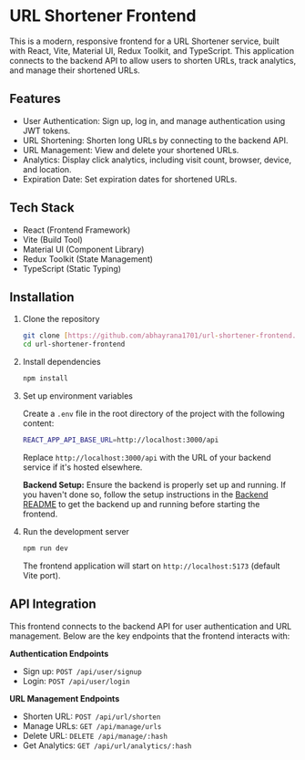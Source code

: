 # URL Shortener Frontend

This is a modern, responsive frontend for a URL Shortener service, built with React, Vite, Material UI, Redux Toolkit, and TypeScript. This application connects to the backend API to allow users to shorten URLs, track analytics, and manage their shortened URLs.

## Features

*   User Authentication: Sign up, log in, and manage authentication using JWT tokens.
*   URL Shortening: Shorten long URLs by connecting to the backend API.
*   URL Management: View and delete your shortened URLs.
*   Analytics: Display click analytics, including visit count, browser, device, and location.
*   Expiration Date: Set expiration dates for shortened URLs.

## Tech Stack

*   React (Frontend Framework)
*   Vite (Build Tool)
*   Material UI (Component Library)
*   Redux Toolkit (State Management)
*   TypeScript (Static Typing)

## Installation

1.  Clone the repository

    ```bash
    git clone [https://github.com/abhayrana1701/url-shortener-frontend.git](https://github.com/abhayrana1701/url-shortener-frontend.git)
    cd url-shortener-frontend
    ```

2.  Install dependencies

    ```bash
    npm install
    ```

3.  Set up environment variables

    Create a `.env` file in the root directory of the project with the following content:

    ```bash
    REACT_APP_API_BASE_URL=http://localhost:3000/api
    ```

    Replace `http://localhost:3000/api` with the URL of your backend service if it's hosted elsewhere.

    **Backend Setup:** Ensure the backend is properly set up and running. If you haven't done so, follow the setup instructions in the [Backend README](https://github.com/abhayrana1701/url-shortener-project.git) to get the backend up and running before starting the frontend.

4.  Run the development server

    ```bash
    npm run dev
    ```

    The frontend application will start on `http://localhost:5173` (default Vite port).

## API Integration

This frontend connects to the backend API for user authentication and URL management. Below are the key endpoints that the frontend interacts with:

**Authentication Endpoints**

*   Sign up: `POST /api/user/signup`
*   Login: `POST /api/user/login`

**URL Management Endpoints**

*   Shorten URL: `POST /api/url/shorten`
*   Manage URLs: `GET /api/manage/urls`
*   Delete URL: `DELETE /api/manage/:hash`
*   Get Analytics: `GET /api/url/analytics/:hash`

